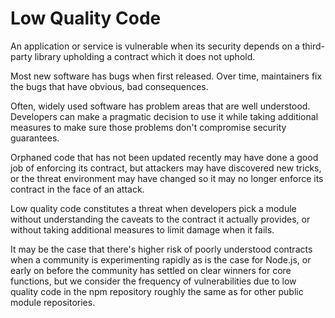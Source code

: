 # Low Quality Code

An application or service is vulnerable when its security depends on a
third-party library upholding a contract which it does not uphold.

Most new software has bugs when first released.  Over time, maintainers
fix the bugs that have obvious, bad consequences.

Often, widely used software has problem areas that are well understood.
Developers can make a pragmatic decision to use it while taking
additional measures to make sure those problems don't compromise
security guarantees.

Orphaned code that has not been updated recently may have done a
good job of enforcing its contract, but attackers may have discovered
new tricks, or the threat environment may have changed so it may
no longer enforce its contract in the face of an attack.

Low quality code constitutes a threat when developers pick a module
without understanding the caveats to the contract it actually
provides, or without taking additional measures to limit damage when
it fails.

It may be the case that there's higher risk of poorly understood
contracts when a community is experimenting rapidly as is the case for
Node.js, or early on before the community has settled on clear winners
for core functions, but we consider the frequency of vulnerabilities
due to low quality code in the npm repository roughly the same as for
other public module repositories.
